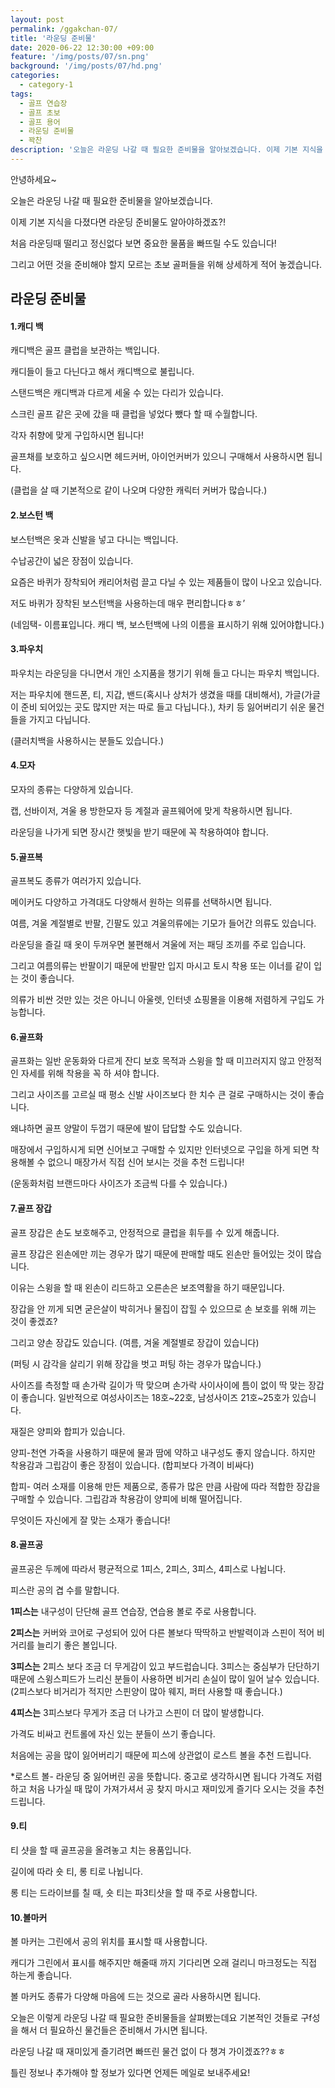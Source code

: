 ```yaml
---
layout: post
permalink: /ggakchan-07/
title: '라운딩 준비물'
date: 2020-06-22 12:30:00 +09:00
feature: '/img/posts/07/sn.png'
background: '/img/posts/07/hd.png'
categories:
  - category-1
tags:
  - 골프 연습장
  - 골프 초보
  - 골프 용어
  - 라운딩 준비물
  - 꽉찬
description: '오늘은 라운딩 나갈 때 필요한 준비물을 알아보겠습니다. 이제 기본 지식을 다졌다면 라운딩 준비물도 알아야하겠죠?'
---
```


안녕하세요~

오늘은 라운딩 나갈 때 필요한 준비물을 알아보겠습니다.

이제 기본 지식을 다졌다면 라운딩 준비물도 알아야하겠죠?!

처음 라운딩때 떨리고 정신없다 보면 중요한 물품을 빠뜨릴 수도 있습니다!

그리고 어떤 것을 준비해야 할지 모르는 초보 골퍼들을 위해 상세하게 적어 놓겠습니다.



 ## 라운딩 준비물



#### 1.캐디 백

캐디백은 골프 클럽을 보관하는 백입니다.

캐디들이 들고 다닌다고 해서 캐디백으로 불립니다.

스탠드백은 캐디백과 다르게 세울 수 있는 다리가 있습니다.

스크린 골프 같은 곳에 갔을 때 클럽을 넣었다 뺐다 할 때 수월합니다.

각자 취향에 맞게 구입하시면 됩니다!

골프채를 보호하고 싶으시면 헤드커버, 아이언커버가 있으니 구매해서 사용하시면 됩니다.

(클럽을 살 때 기본적으로 같이 나오며 다양한 캐릭터 커버가 많습니다.)

#### 2.보스턴 백

보스턴백은 옷과 신발을 넣고 다니는 백입니다.

수납공간이 넓은 장점이 있습니다.

요즘은 바퀴가 장착되어 캐리어처럼 끌고 다닐 수 있는 제품들이 많이 나오고 있습니다.

저도 바퀴가 장착된 보스턴백을 사용하는데 매우 편리합니다ㅎㅎ’

(네임택- 이름표입니다. 캐디 백, 보스턴백에 나의 이름을 표시하기 위해 있어야합니다.) 

#### 3.파우치

파우치는 라운딩을 다니면서 개인 소지품을 챙기기 위해 들고 다니는 파우치 백입니다.

저는 파우치에 핸드폰, 티, 지갑, 밴드(혹시나 상처가 생겼을 때를 대비해서), 가글(가글이 준비 되어있는 곳도 많지만 저는 따로 들고 다닙니다.), 차키 등 잃어버리기 쉬운 물건들을 가지고 다닙니다.

(클러치백을 사용하시는 분들도 있습니다.)

#### 4.모자

모자의 종류는 다양하게 있습니다.

캡, 선바이저, 겨울 용 방한모자 등 계절과 골프웨어에 맞게 착용하시면 됩니다.

라운딩을 나가게 되면 장시간 햇빛을 받기 때문에 꼭 착용하여야 합니다.

#### 5.골프복

골프복도 종류가 여러가지 있습니다.

메이커도 다양하고 가격대도 다양해서 원하는 의류를 선택하시면 됩니다.

여름, 겨울 계절별로 반팔, 긴팔도 있고 겨울의류에는 기모가 들어간 의류도 있습니다.

라운딩을 즐길 때 옷이 두꺼우면 불편해서 겨울에 저는 패딩 조끼를 주로 입습니다.

그리고 여름의류는 반팔이기 때문에 반팔만 입지 마시고 토시 착용 또는 이너를 같이 입는 것이 좋습니다.

의류가 비싼 것만 있는 것은 아니니 아울렛, 인터넷 쇼핑몰을 이용해 저렴하게 구입도 가능합니다.

#### 6.골프화

골프화는 일반 운동화와 다르게 잔디 보호 목적과 스윙을 할 때 미끄러지지 않고 안정적인 자세를 위해 착용을 꼭 하 셔야 합니다.

그리고 사이즈를 고르실 때 평소 신발 사이즈보다 한 치수 큰 걸로 구매하시는 것이 좋습니다.

왜냐하면 골프 양말이 두껍기 때문에 발이 답답할 수도 있습니다.

매장에서 구입하시게 되면 신어보고 구매할 수 있지만 인터넷으로 구입을 하게 되면 착용해볼 수 없으니 매장가서 직접 신어 보시는 것을 추천 드립니다!

(운동화처럼 브랜드마다 사이즈가 조금씩 다를 수 있습니다.)

#### 7.골프 장갑

골프 장갑은 손도 보호해주고, 안정적으로 클럽을 휘두를 수 있게 해줍니다.

골프 장갑은 왼손에만 끼는 경우가 많기 때문에 판매할 때도 왼손만 들어있는 것이 많습니다.

이유는 스윙을 할 때 왼손이 리드하고 오른손은 보조역활을 하기 때문입니다.

장갑을 안 끼게 되면 굳은살이 박히거나 물집이 잡힐 수 있으므로 손 보호를 위해 끼는 것이 좋겠죠?

그리고 양손 장갑도 있습니다. (여름, 겨울 계절별로 장갑이 있습니다)

(퍼팅 시 감각을 살리기 위해 장갑을 벗고 퍼팅 하는 경우가 많습니다.)

사이즈를 측정할 때 손가락 길이가 딱 맞으며 손가락 사이사이에 틈이 없이 딱 맞는 장갑이 좋습니다. 일반적으로 여성사이즈는 18호~22호, 남성사이즈 21호~25호가 있습니다.

재질은 양피와 합피가 있습니다.

양피-천연 가죽을 사용하기 때문에 물과 땀에 약하고 내구성도 좋지 않습니다. 하지만 착용감과 그립감이 좋은 장점이 있습니다. (합피보다 가격이 비싸다)

합피- 여러 소재를 이용해 만든 제품으로, 종류가 많은 만큼 사람에 따라 적합한 장갑을 구매할 수 있습니다. 그립감과 착용감이 양피에 비해 떨어집니다.

무엇이든 자신에게 잘 맞는 소재가 좋습니다!

#### 8.골프공

골프공은 두께에 따라서 평균적으로 1피스, 2피스, 3피스, 4피스로 나뉩니다.

피스란 공의 겹 수를 말합니다.

**1피스는** 내구성이 단단해 골프 연습장, 연습용 볼로 주로 사용합니다.

**2피스는** 커버와 코어로 구성되어 있어 다른 볼보다 딱딱하고 반발력이과 스핀이 적어 비거리를 늘리기 좋은 볼입니다.

**3피스는** 2피스 보다 조금 더 무게감이 있고 부드럽습니다. 3피스는 중심부가 단단하기 때문에 스윙스피드가 느리신 분들이 사용하면 비거리 손실이 많이 일어 날수 있습니다. (2피스보다 비거리가 적지만 스핀양이 많아 웨지, 퍼터 사용할 때 좋습니다.)

**4피스는** 3피스보다 무게가 조금 더 나가고 스핀이 더 많이 발생합니다.

가격도 비싸고 컨트롤에 자신 있는 분들이 쓰기 좋습니다.

처음에는 공을 많이 잃어버리기 때문에 피스에 상관없이 로스트 볼을 추천 드립니다.

*로스트 볼- 라운딩 중 잃어버린 공을 뜻합니다. 중고로 생각하시면 됩니다 가격도 저렴하고 처음 나가실 때 많이 가져가셔서 공 찾지 마시고 재미있게 즐기다 오시는 것을 추천 드립니다.

#### 9.티

티 샷을 할 때 골프공을 올려놓고 치는 용품입니다.

길이에 따라 숏 티, 롱 티로 나뉩니다.

롱 티는 드라이브를 칠 때, 숏 티는 파3티샷을 할 때 주로 사용합니다.

#### 10.볼마커

볼 마커는 그린에서 공의 위치를 표시할 때 사용합니다.

캐디가 그린에서 표시를 해주지만 해줄때 까지 기다리면 오래 걸리니 마크정도는 직접 하는게 좋습니다.

볼 마커도 종류가 다양해 마음에 드는 것으로 골라 사용하시면 됩니다.

 

오늘은 이렇게 라운딩 나갈 때 필요한 준비물들을 살펴봤는데요 기본적인 것들로 구f성을 해서 더 필요하신 물건들은 준비해서 가시면 됩니다.

라운딩 나갈 때 재미있게 즐기려면 빠뜨린 물건 없이 다 챙겨 가이겠죠??ㅎㅎ

틀린 정보나 추가해야 할 정보가 있다면 언제든 메일로 보내주세요!

 

